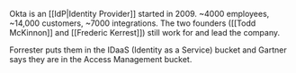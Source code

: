 Okta is an [[IdP|Identity Provider]] started in 2009. ~4000 employees, ~14,000 customers, ~7000 integrations. The two founders ([[Todd McKinnon]] and [[Frederic Kerrest]]) still work for and lead the company.

Forrester puts them in the IDaaS (Identity as a Service) bucket and Gartner says they are in the Access Management bucket. 